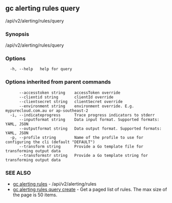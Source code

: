## gc alerting rules query

/api/v2/alerting/rules/query

### Synopsis

/api/v2/alerting/rules/query

### Options

```
  -h, --help   help for query
```

### Options inherited from parent commands

```
      --accesstoken string    accessToken override
      --clientid string       clientId override
      --clientsecret string   clientSecret override
      --environment string    environment override. E.g. mypurecloud.com.au or ap-southeast-2
  -i, --indicateprogress      Trace progress indicators to stderr
      --inputformat string    Data input format. Supported formats: YAML, JSON
      --outputformat string   Data output format. Supported formats: YAML, JSON
  -p, --profile string        Name of the profile to use for configuring the cli (default "DEFAULT")
      --transform string      Provide a Go template file for transforming output data
      --transformstr string   Provide a Go template string for transforming output data
```

### SEE ALSO

* [gc alerting rules](gc_alerting_rules.html)	 - /api/v2/alerting/rules
* [gc alerting rules query create](gc_alerting_rules_query_create.html)	 - Get a paged list of rules.  The max size of the page is 50 items.


